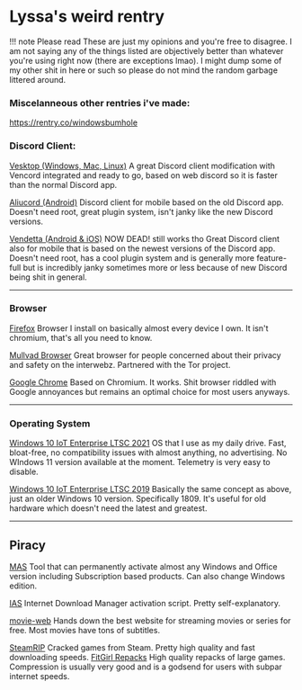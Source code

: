 # Lyssa's weird rentry

!!! note Please read
These are just my opinions and you're free to disagree. I am not saying any of the things listed are objectively better than whatever you're using right now (there are exceptions lmao). I might dump some of my other shit in here or such so please do not mind the random garbage littered around.

### Miscelanneous other rentries i've made:

https://rentry.co/windowsbumhole

### Discord Client:

[Vesktop (Windows, Mac, Linux)](https://github.com/Vencord/Vesktop/releases/latest)
A great Discord client modification with Vencord integrated and ready to go, based on web discord so it is faster than the normal Discord app.

[Aliucord (Android)](https://github.com/Aliucord/Aliucord/releases/latest)
Discord client for mobile based on the old Discord app. Doesn't need root, great plugin system, isn't janky like the new Discord versions.

[Vendetta (Android & iOS)](https://github.com/vendetta-mod/Vendetta) NOW DEAD! still works tho
Great Discord client also for mobile that is based on the newest versions of the Discord app. Doesn't need root, has a cool plugin system and is generally more feature-full but is incredibly janky sometimes more or less because of new Discord being shit in general.

---

### Browser

[Firefox](https://www.mozilla.org/en-US/firefox/all)
Browser I install on basically almost every device I own. It isn't chromium, that's all you need to know.

[Mullvad Browser](https://mullvad.net/en/download/browser/windows)
Great browser for people concerned about their privacy and safety on the interwebz. Partnered with the Tor project.

[Google Chrome](https://www.google.com/chrome)
Based on Chromium. It works. Shit browser riddled with Google annoyances but remains an optimal choice for most users anyways.

---

### Operating System

[Windows 10 IoT Enterprise LTSC 2021](https://drive.massgrave.dev/en-us_windows_10_iot_enterprise_ltsc_2021_x64_dvd_257ad90f.iso)
OS that I use as my daily drive. Fast, bloat-free, no compatibility issues with almost anything, no advertising. No WIndows 11 version available at the moment. Telemetry is very easy to disable.

[Windows 10 IoT Enterprise LTSC 2019](https://drive.massgrave.dev/en_windows_10_iot_enterprise_ltsc_2019_x64_dvd_a1aa819f.iso)
Basically the same concept as above, just an older Windows 10 version. Specifically 1809. It's useful for old hardware which doesn't need the latest and greatest.

---

## Piracy

[MAS](https://massgrave.dev/index.html#Method_1_-_PowerShell)
Tool that can permanently activate almost any Windows and Office version including Subscription based products. Can also change Windows edition.

[IAS](https://massgrave.dev/idm-activation-script.html#Method_1_-_PowerShell)
Internet Download Manager activation script. Pretty self-explanatory.

[movie-web](https://movie-web.app)
Hands down the best website for streaming movies or series for free. Most movies have tons of subtitles.

[SteamRIP](https://steamrip.com)
Cracked games from Steam. Pretty high quality and fast downloading speeds.
[FitGirl Repacks](https://fitgirl-repacks.site)
High quality repacks of large games. Compression is usually very good and is a godsend for users with subpar internet speeds.
